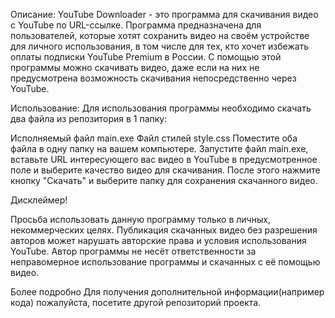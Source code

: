 Описание:
YouTube Downloader - это программа для скачивания видео с YouTube по URL-ссылке. Программа предназначена для пользователей, которые хотят сохранить видео на своём устройстве для личного использования, в том числе для тех, кто хочет избежать оплаты подписки YouTube Premium в России. С помощью этой программы можно скачивать видео, даже если на них не предусмотрена возможность скачивания непосредственно через YouTube.

Использование:
Для использования программы необходимо скачать два файла из репозитория в 1 папку:

Исполняемый файл main.exe
Файл стилей style.css
Поместите оба файла в одну папку на вашем компьютере. Запустите файл main.exe, вставьте URL интересующего вас видео в YouTube в предусмотренное поле и выберите качество видео для скачивания. После этого нажмите кнопку "Скачать" и выберите папку для сохранения скачанного видео.

Дисклеймер!

Просьба использовать данную программу только в личных, некоммерческих целях. Публикация скачанных видео без разрешения авторов может нарушать авторские права и условия использования YouTube. Автор программы не несёт ответственности за неправомерное использование программы и скачанных с её помощью видео.

Более подробно
Для получения дополнительной информации(например кода) пожалуйста, посетите другой  репозиторий проекта.

